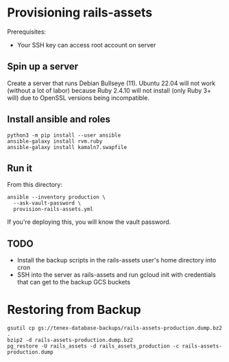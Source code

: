 # Provisioning rails-assets

Prerequisites:

* Your SSH key can access root account on server

## Spin up a server

Create a server that runs Debian Bullseye (11). Ubuntu 22.04 will not
work (without a lot of labor) because Ruby 2.4.10 will not install
(only Ruby 3+ will) due to OpenSSL versions being incompatible.

## Install ansible and roles

``` shell
python3 -m pip install --user ansible
ansible-galaxy install rvm.ruby
ansible-galaxy install kamaln7.swapfile
```

## Run it

From this directory:

``` shell
ansible --inventory production \
  --ask-vault-password \
  provision-rails-assets.yml
```

If you're deploying this, you will know the vault password.

## TODO

* Install the backup scripts in the rails-assets user's home directory
  into cron
* SSH into the server as rails-assets and run gcloud init with
  credentials that can get to the backup GCS buckets

# Restoring from Backup

``` shell
gsutil cp gs://tenex-database-backups/rails-assets-production.dump.bz2 .
bzip2 -d rails-assets-production.dump.bz2
pg_restore -U rails_assets -d rails_assets_production -c rails-assets-production.dump
```
